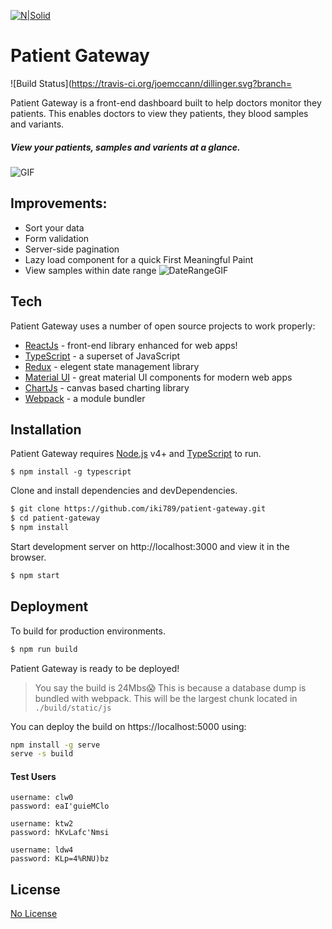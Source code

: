 
[![N|Solid](https://i.imgur.com/zd4cZiz.png)]()
# Patient Gateway

![Build Status](https://travis-ci.org/joemccann/dillinger.svg?branch=

Patient Gateway is a front-end dashboard built to help doctors monitor they patients. This enables doctors to view they patients, they blood samples and variants.

##### View your patients, samples and varients at a glance.
  ![GIF](https://i.imgur.com/8bu9LSO.gif)

## Improvements:
  - Sort your data 
  - Form validation
  - Server-side pagination
  - Lazy load component for a quick First Meaningful Paint 
  - View samples within date range
   ![DateRangeGIF](https://i.imgur.com/z8clyWt.gif)

## Tech

Patient Gateway uses a number of open source projects to work properly:

* [ReactJs] - front-end library enhanced for web apps!
* [TypeScript] - a superset of JavaScript
* [Redux] - elegent state management library
* [Material UI] - great material UI components for modern web apps
* [ChartJs] - canvas based charting library
* [Webpack] - a module bundler


## Installation

Patient Gateway requires [Node.js](https://nodejs.org/) v4+ and [TypeScript]  to run.

```$
$ npm install -g typescript
```

Clone and install dependencies and devDependencies.
```sh
$ git clone https://github.com/iki789/patient-gateway.git
$ cd patient-gateway
$ npm install
```

Start development server on http://localhost:3000 and view it in the browser.
```sh
$ npm start
```
## Deployment

To build for production environments.

```sh
$ npm run build
```
Patient Gateway is ready to be deployed! 
>You say the build is 24Mbs😱
This is because a database dump is bundled with webpack. This will be the largest chunk located in `./build/static/js`

You can deploy the build on https://localhost:5000 using:

```sh
npm install -g serve
serve -s build
```

#### Test Users

```
username: clw0
password: eaI'guieMClo

username: ktw2
password: hKvLafc'Nmsi

username: ldw4
password: KLp=4%RNU)bz
```

License
----

[No License]



[//]: # (These are reference links used in the body of this note and get stripped out when the markdown processor does its job. There is no need to format nicely because it shouldn't be seen. Thanks SO - http://stackoverflow.com/questions/4823468/store-comments-in-markdown-syntax)


   [git-repo-url]: <https://github.com/joemccann/dillinger.git>
   [TypeScript]: <https://www.typescriptlang.org/>
   [Material UI]: <https://material-ui.com/>
   [ReactJs]: <https://reactjs.org/>
   [Redux]: <https://react-redux.js.org/>
   [ChartJs]: <https://www.chartjs.org/>
   [Webpack]: <https://webpack.js.org/>
   [No License]: <https://choosealicense.com/no-permission/>

